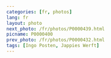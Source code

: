 ```yaml
---
categories: [fr, photos]
lang: fr
layout: photo
next_photo: /fr/photos/P0000439.html
picname: P0000400
prev_photo: /fr/photos/P0000432.html
tags: [Ingo Posten, Jappies Werft]
---
```

